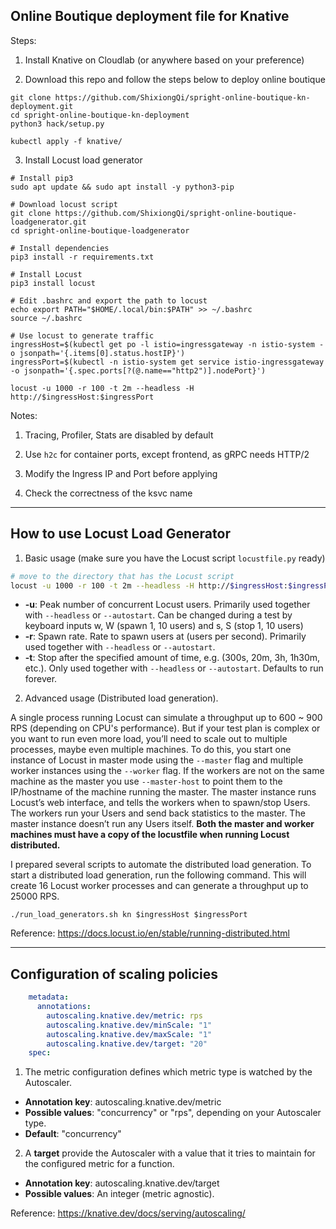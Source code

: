## Online Boutique deployment file for Knative

Steps:

1. Install Knative on Cloudlab (or anywhere based on your preference)

2. Download this repo and follow the steps below to deploy online boutique
```
git clone https://github.com/ShixiongQi/spright-online-boutique-kn-deployment.git
cd spright-online-boutique-kn-deployment
python3 hack/setup.py

kubectl apply -f knative/
```

3. Install Locust load generator
```
# Install pip3
sudo apt update && sudo apt install -y python3-pip

# Download locust script
git clone https://github.com/ShixiongQi/spright-online-boutique-loadgenerator.git
cd spright-online-boutique-loadgenerator

# Install dependencies
pip3 install -r requirements.txt

# Install Locust
pip3 install locust

# Edit .bashrc and export the path to locust
echo export PATH="$HOME/.local/bin:$PATH" >> ~/.bashrc
source ~/.bashrc

# Use locust to generate traffic
ingressHost=$(kubectl get po -l istio=ingressgateway -n istio-system -o jsonpath='{.items[0].status.hostIP}')
ingressPort=$(kubectl -n istio-system get service istio-ingressgateway -o jsonpath='{.spec.ports[?(@.name=="http2")].nodePort}')

locust -u 1000 -r 100 -t 2m --headless -H http://$ingressHost:$ingressPort
```

Notes:

1. Tracing, Profiler, Stats are disabled by default

2. Use `h2c` for container ports, except frontend, as gRPC needs HTTP/2

3. Modify the Ingress IP and Port before applying

4. Check the correctness of the ksvc name

---
## How to use Locust Load Generator
1. Basic usage (make sure you have the Locust script `locustfile.py` ready)
```bash
# move to the directory that has the Locust script
locust -u 1000 -r 100 -t 2m --headless -H http://$ingressHost:$ingressPort
```
- **-u**: Peak number of concurrent Locust users. Primarily used together with `--headless` or `--autostart`. Can be changed during a test by keyboard inputs w, W (spawn 1, 10 users) and s, S (stop 1, 10 users)
- **-r**:  Spawn rate. Rate to spawn users at (users per second). Primarily used together with `--headless` or `--autostart`.
- **-t**: Stop after the specified amount of time, e.g. (300s, 20m, 3h, 1h30m, etc.). Only used together with `--headless` or `--autostart`. Defaults to run forever.

2. Advanced usage (Distributed load generation).

A single process running Locust can simulate a throughput up to 600 ~ 900 RPS (depending on CPU's performance). But if your test plan is complex or you want to run even more load, you’ll need to scale out to multiple processes, maybe even multiple machines. To do this, you start one instance of Locust in master mode using the `--master` flag and multiple worker instances using the `--worker` flag. If the workers are not on the same machine as the master you use `--master-host` to point them to the IP/hostname of the machine running the master. The master instance runs Locust’s web interface, and tells the workers when to spawn/stop Users. The workers run your Users and send back statistics to the master. The master instance doesn’t run any Users itself. **Both the master and worker machines must have a copy of the locustfile when running Locust distributed.**

I prepared several scripts to automate the distributed load generation. To start a distributed load generation, run the following command. This will create 16 Locust worker processes and can generate a throughput up to 25000 RPS.
```
./run_load_generators.sh kn $ingressHost $ingressPort
```

Reference: https://docs.locust.io/en/stable/running-distributed.html

---
## Configuration of scaling policies
```yaml
    metadata:
      annotations:
        autoscaling.knative.dev/metric: rps
        autoscaling.knative.dev/minScale: "1"
        autoscaling.knative.dev/maxScale: "1"
        autoscaling.knative.dev/target: "20"
    spec:
```
1. The metric configuration defines which metric type is watched by the Autoscaler.
- **Annotation key**: autoscaling.knative.dev/metric
- **Possible values**: "concurrency" or "rps", depending on your Autoscaler type.
- **Default**: "concurrency"

2. A **target** provide the Autoscaler with a value that it tries to maintain for the configured metric for a function.

- **Annotation key**: autoscaling.knative.dev/target
- **Possible values**: An integer (metric agnostic).

Reference: https://knative.dev/docs/serving/autoscaling/

